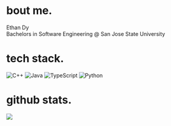 # bout me.
Ethan Dy
<br>Bachelors in Software Engineering @ San Jose State University<br>

# tech stack. 
![C++](https://img.shields.io/badge/c++-%2300599C.svg?style=for-the-badge&logo=c%2B%2B&logoColor=white) ![Java](https://img.shields.io/badge/java-%23ED8B00.svg?style=for-the-badge&logo=openjdk&logoColor=white) ![TypeScript](https://img.shields.io/badge/typescript-%23007ACC.svg?style=for-the-badge&logo=typescript&logoColor=white) ![Python](https://img.shields.io/badge/python-3670A0?style=for-the-badge&logo=python&logoColor=ffdd54) 

# github stats.
![](https://github-readme-stats.vercel.app/api/top-langs/?username=ethan05d&theme=dark&hide_border=true&include_all_commits=false&count_private=true&layout=compact)


